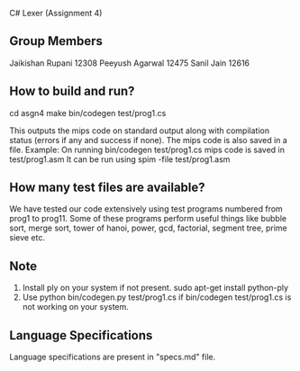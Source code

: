 C# Lexer (Assignment 4)

## Group Members
Jaikishan Rupani			12308
Peeyush Agarwal				12475
Sanil Jain					12616

## How to build and run?
cd asgn4
make
bin/codegen test/prog1.cs

This outputs the mips code on standard output along with compilation status (errors if any and success if none).
The mips code is also saved in a file.
Example:
On running
	bin/codegen test/prog1.cs
mips code is saved in
	test/prog1.asm
It can be run using
	spim -file test/prog1.asm

## How many test files are available?
We have tested our code extensively using test programs numbered from prog1 to prog11.
Some of these programs perform useful things like bubble sort, merge sort, tower of hanoi, power, gcd, factorial, segment tree, prime sieve etc.

## Note
1. Install ply on your system if not present.
	sudo apt-get install python-ply
2. Use 
	python bin/codegen.py test/prog1.cs 
   if
	bin/codegen test/prog1.cs
   is not working on your system.

## Language Specifications
Language specifications are present in "specs.md" file.